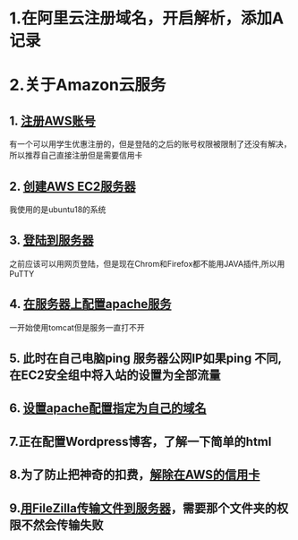 # 1.在阿里云注册域名，开启解析，添加A记录

# 2.关于Amazon云服务
## 1. [注册AWS账号](https://aws.amazon.com/cn/)
有一个可以用学生优惠注册的，但是登陆的之后的账号权限被限制了还没有解决，所以推荐自己直接注册但是需要信用卡

## 2. [创建AWS EC2服务器](https://docs.aws.amazon.com/zh_cn/AmazonRDS/latest/UserGuide/CHAP_Tutorials.WebServerDB.CreateWebServer.html)
我使用的是ubuntu18的系统

## 3. [登陆到服务器](https://docs.aws.amazon.com/zh_cn/AWSEC2/latest/UserGuide/AccessingInstancesLinux.html)
之前应该可以用网页登陆，但是现在Chrom和Firefox都不能用JAVA插件,所以用PuTTY

## 4. [在服务器上配置apache服务](https://www.howtoing.com/how-to-install-linux-apache-mysql-php-lamp-stack-ubuntu-18-04)
一开始使用tomcat但是服务一直打不开

## 5. 此时在自己电脑ping 服务器公网IP如果ping 不同,在EC2安全组中将入站的设置为全部流量

## 6. [设置apache配置指定为自己的域名](https://blog.csdn.net/aa3115386/article/details/50782725)

## 7.正在配置Wordpress博客，了解一下简单的html

## 8.为了防止把神奇的扣费，[解除在AWS的信用卡](https://www.zhihu.com/question/31410863)

## 9.[用FileZilla传输文件到服务器](https://www.zhihu.com/question/31410863)，需要那个文件夹的权限不然会传输失败
